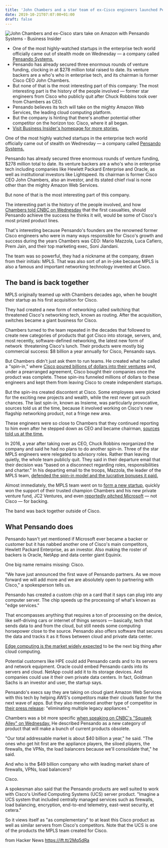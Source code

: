 ```yaml
---
title: 'John Chambers and a star team of ex-Cisco engineers launched Pensando Systems'
date: 2019-10-21T07:07:00+01:00
draft: false
---
```


![](https://image.businessinsider.com/5da8e7374af9094b583d4c86?width=1200&format=jpeg "John Chambers and ex-Cisco stars take on Amazon with Pensando Systems - Business Insider")  

*   One of the most highly-watched startups in the enterprise tech world officially came out of stealth mode on Wednesday — a company called [Pensando Systems.](https://www.prnewswire.com/news-releases/pensando-emerges-from-stealth-with-up-to-145-million-series-c-funding-to-drive-democratization-of-the-cloud-300939734.html)
*   Pensando has already secured three enormous rounds of venture funding, clocking in at $278 million total raised to date. Its venture backers are a who's who in enterprise tech, and its chairman is former Cisco CEO John Chambers.
*   But none of that is the most interesting part of this company: The most interesting part is the history of the people involved — former star engineers from Cisco who publicly quit after Chuck Robbins took over from Chambers as CEO. 
*   Pensando believes its tech will take on the mighty Amazon Web Services, the leading cloud computing platform.
*   But the company is hinting that there's another potential other competitor on the horizon too: Cisco, where it all began.
*   [Visit Business Insider's homepage for more stories.](https://www.businessinsider.com/?hprecirc-bullet)

One of the most highly watched startups in the enterprise tech world officially came out of stealth on Wednesday — a company called [Pensando Systems.](https://www.prnewswire.com/news-releases/pensando-emerges-from-stealth-with-up-to-145-million-series-c-funding-to-drive-democratization-of-the-cloud-300939734.html)

Pensando has already secured three enormous rounds of venture funding, $278 million total to date. Its venture backers are a who's who in enterprise tech including companies like Hewlett Packard Enterprise and Oracle, as well as institutional investors like Lightspeed. Its chairman is former Cisco CEO John Chambers, also an investor, and its stated chief rival is none other than the mighty Amazon Web Services.

But none of that is the most interesting part of this company.

The interesting part is the history of the people involved, and how [Chambers told CNBC on Wednesday](https://www.cnbc.com/video/2019/10/16/customized-cloud-service-pensando-systems-start-up-looks-to-compete-against-amazon.html) that the first casualties, should Pensando achieve the success he thinks it will, would be some of Cisco's most prized product lines.

That's interesting because Pensando's founders are the renowned former Cisco engineers who were in many ways responsible for Cisco's growth and success during the years Chambers was CEO: Mario Mazzola, Luca Cafiero, Prem Jain, and their top marketing exec, Soni Jiandani.

The team was so powerful, they had a nickname at the company, drawn from their initials: MPLS. That was also sort of an in-joke because MPLS is also a famous and important networking technology invented at Cisco.

The band is back together
-------------------------

MPLS originally teamed up with Chambers decades ago, when he bought their startup as his first acquisition for Cisco.

They had created a new form of networking called switching that threatened Cisco's networking tech, known as routing. After the acquisition, switches became a giant business for Cisco. 

Chambers turned to the team repeated in the decades that followed to create new categories of products that got Cisco into storage, servers, and, most recently, software-defined networking, the latest new form of network  threatening Cisco's lunch. Their products were mostly big commercial success: $8 billion a year annually for Cisco, Pensando says. 

But Chambers didn't just ask them to run teams. He created what he called a "spin-in," where [Cisco poured billions of dollars into their ventures](https://www.businessinsider.com/why-cisco-showered-three-men-with-billions-2014-9) and, under a prearranged agreement, Cisco bought their companies once the product was complete. These spin-ins funneled millions of dollars to these engineers and kept them from leaving Cisco to create independent startups.

But the spin-ins created discontent at Cisco. Some employees were picked for the exciting new projects and wealth, while the rest never got such chances. The last spin-in, known as Insieme, was particularly provocative, sources told us at the time, because it involved working on Cisco's new flagship networking product, not a fringe new area.

These engineers were so close to Chambers that they continued reporting to him even after he stepped down as CEO and became chairman, [sources told us at the time.](https://www.businessinsider.com/why-ciscos-rock-star-engineers-quit-2016-6)

In 2016, a year after taking over as CEO, Chuck Robbins reorganized the company and said he had no plans to do another spin-in. Three of the star MPLS engineers were relegated to advisory roles. Rather than leaving quietly, the whole team publicly quit. They said in their departure email that their decision was "based on a disconnect regarding roles, responsibilities and charter." In his departing email to the troops, Mazzola, the leader of the MPLS team, [defended the spin-in model and the lucrative bonuses it paid.](https://www.businessinsider.com/edge-computing-is-the-next-multi-billion-tech-market-2016-12)

Almost immediately, the MPLS team went on to [form a new startup](https://www.theinformation.com/articles/former-cisco-execs-reunite-to-form-new-networking-startup), quickly won the support of their trusted champion Chambers and his new private venture fund, JC2 Ventures, and even [reportedly pitched Microsoft](https://www.theinformation.com/articles/former-cisco-execs-talk-to-microsoft-about-startup) — not Cisco — for backing. 

The band was back together outside of Cisco.

What Pensando does
------------------

Pensando hasn't yet mentioned if Microsoft ever became a backer or customer but it has nabbed another one of Cisco's main competitors, Hewlett Packard Enterprise, as an investor. Also making the roster of backers is Oracle, NetApp and data center giant Equinix.

One big name remains missing: Cisco. 

"We have just announced the first wave of Pensando partners. As we move forward we will add more and we are absolutely open to partnering with Cisco," a spokesperson tells us.

Pensando has created a custom chip on a card that it says can plug into any computer server. The chip speeds up the processing of what's known as "edge services."

That encompasses anything that requires a ton of processing on the device, like self-driving cars or internet of things sensors — basically, tech that sends data to and from the cloud, but still needs some computing horsepower close to the source. Pensando also offers software that secures the data and tracks it as it flows between cloud and private data center.

[Edge computing is the market widely expected](https://www.businessinsider.com/edge-computing-is-the-next-multi-billion-tech-market-2016-12) to be the next big thing after cloud computing.  

Potential customers like HPE could add Pensando cards and to its servers and network equipment. Oracle could embed Pensando cards into its servers and cloud. NetApp could add it to its storage devices. And companies could use it their own private data centers. In fact, Goldman Sachs is an investor and user, the startup says.

Pensando's execs say they are taking on cloud giant Amazon Web Services with this tech by helping AWS's competitors make their clouds faster for the next wave of apps. But they also mentioned another type of competitor in [their press release](https://www.prnewswire.com/news-releases/pensando-emerges-from-stealth-with-up-to-145-million-series-c-funding-to-drive-democratization-of-the-cloud-300939734.html): "eliminating multiple legacy appliances."

Chambers was a bit more specific [when speaking on CNBC's "Squawk Alley" on Wednesday.](https://www.cnbc.com/video/2019/10/16/customized-cloud-service-pensando-systems-start-up-looks-to-compete-against-amazon.html) He described Pensando as a new category of product that will make a bunch of current products obsolete.

"Our total addressable market is about $40 billion a year," he said. "The ones who get hit first are the appliance players, the siloed players, the firewalls, the VPNs, the load balancers because we'll consolidate that," he said.

And who is the $49 billion company who with leading market share of firewalls, VPNs, load balancers? 

Cisco.

A spokesman also said that the Pensando products are well suited to work with Cisco's Unified Computing Systems (UCS) server product. "Imagine a UCS system that included centrally managed services such as firewalls, load balancing, encryption, end-to-end telemetry, east-west security, et cetera."

So it views itself as "as complementary" to at least this Cisco product as well as similar servers from Cisco's competitors. Note that the UCS is one of the products the MPLS team created for Cisco.

  
  
from Hacker News https://ift.tt/2Mq5dRa